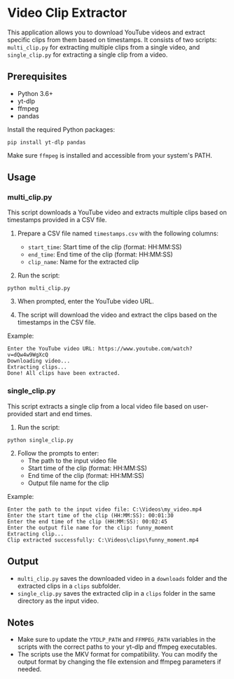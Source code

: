 # Video Clip Extractor

This application allows you to download YouTube videos and extract specific clips from them based on timestamps. It consists of two scripts: `multi_clip.py` for extracting multiple clips from a single video, and `single_clip.py` for extracting a single clip from a video.

## Prerequisites

- Python 3.6+
- yt-dlp
- ffmpeg
- pandas

Install the required Python packages:

```
pip install yt-dlp pandas
```

Make sure `ffmpeg` is installed and accessible from your system's PATH.

## Usage

### multi_clip.py

This script downloads a YouTube video and extracts multiple clips based on timestamps provided in a CSV file.

1. Prepare a CSV file named `timestamps.csv` with the following columns:
   - `start_time`: Start time of the clip (format: HH:MM:SS)
   - `end_time`: End time of the clip (format: HH:MM:SS)
   - `clip_name`: Name for the extracted clip

2. Run the script:

```
python multi_clip.py
```

3. When prompted, enter the YouTube video URL.

4. The script will download the video and extract the clips based on the timestamps in the CSV file.

Example:

```
Enter the YouTube video URL: https://www.youtube.com/watch?v=dQw4w9WgXcQ
Downloading video...
Extracting clips...
Done! All clips have been extracted.
```

### single_clip.py

This script extracts a single clip from a local video file based on user-provided start and end times.

1. Run the script:

```
python single_clip.py
```

2. Follow the prompts to enter:
   - The path to the input video file
   - Start time of the clip (format: HH:MM:SS)
   - End time of the clip (format: HH:MM:SS)
   - Output file name for the clip

Example:

```
Enter the path to the input video file: C:\Videos\my_video.mp4
Enter the start time of the clip (HH:MM:SS): 00:01:30
Enter the end time of the clip (HH:MM:SS): 00:02:45
Enter the output file name for the clip: funny_moment
Extracting clip...
Clip extracted successfully: C:\Videos\clips\funny_moment.mp4
```

## Output

- `multi_clip.py` saves the downloaded video in a `downloads` folder and the extracted clips in a `clips` subfolder.
- `single_clip.py` saves the extracted clip in a `clips` folder in the same directory as the input video.

## Notes

- Make sure to update the `YTDLP_PATH` and `FFMPEG_PATH` variables in the scripts with the correct paths to your yt-dlp and ffmpeg executables.
- The scripts use the MKV format for compatibility. You can modify the output format by changing the file extension and ffmpeg parameters if needed.
